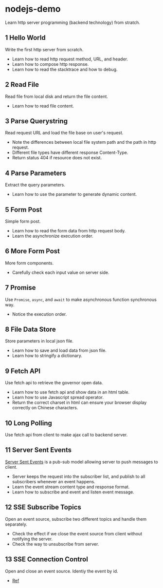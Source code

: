 # nodejs-demo
Learn http server programming (backend technology) from stratch.

## 1 Hello World
Write the first http server from scratch.
- Learn how to read http request method, URL, and header.
- Learn how to compose http response.
- Learn how to read the stacktrace and how to debug.

## 2 Read File
Read file from local disk and return the file content.
- Learn how to read file content.

## 3 Parse Querystring
Read request URL and load the file base on user's request.
- Note the differences between local file system path and the path in http request.
- Different file types have different response Content-Type.
- Return status 404 if resource does not exist.

## 4 Parse Parameters
Extract the query parameters.
- Learn how to use the parameter to generate dynamic content.

## 5 Form Post
Simple form post.
- Learn how to read the form data from http request body.
- Learn the asynchronize execution order.

## 6 More Form Post
More form components.
- Carefully check each input value on server side.

## 7 Promise
Use `Promise`, `async`, and `await` to make asynchronous function synchronous way.
- Notice the execution order.

## 8 File Data Store
Store parameters in local json file.
- Learn how to save and load data from json file.
- Learn how to stringify a dictionary.

## 9 Fetch API
Use fetch api to retrieve the governor open data.
- Learn how to use fetch api and show data in an html table.
- Learn how to use Javascript spread operator.
- Return the correct charset in html can ensure your browser display correctly on Chinese characters.

## 10 Long Polling
Use fetch api from client to make ajax call to backend server.

## 11 Server Sent Events
[Server Sent Events](https://developer.mozilla.org/en-US/docs/Web/API/Server-sent_events/Using_server-sent_events)
is a pub-sub model allowing server to push messages to client.
- Server keeps the request into the subscriber list, and publish to all subscribers whenever an event happens.
- Learn the event stream content type and response format.
- Learn how to subscribe and event and listen event message.

## 12 SSE Subscribe Topics
Open an event source, subscribe two different topics and handle them separately.
- Check the effect if we close the event source from client without notifying the server.
- Check the way to unsubscribe from server.

## 13 SSE Connection Control
Open and close an event source. Identiy the event by id.
- [Ref](https://web.dev/eventsource-basics/)